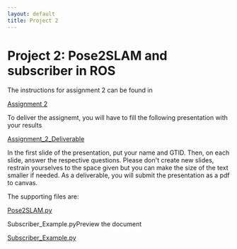 ```yaml
---
layout: default
title: Project 2
---
```


# Project 2: Pose2SLAM and subscriber in ROS

The instructions for assignment 2 can be found in

<a href="./Assignment_2.pdf" download="Assignment_2">Assignment 2</a>

To deliver the assignemt, you will have to fill the following presentation with your results

<a href="./Assignment_2_Deliverable.pptx" download="Assignment_2_Deliverable">Assignment_2_Deliverable</a>

In the first slide of the presentation, put your name and GTID. Then, on each slide, answer
the respective questions. Please don't create new slides, restrain yourselves to
the space given but you can make the size of the text smaller if needed. As a
deliverable, you will submit the presentation as a pdf to canvas.

The supporting files are:

<a href="./Pose2SLAM.py" download="Pose2SLAM">Pose2SLAM.py</a>

Subscriber_Example.pyPreview the document

<a href="./Subscriber_Example.py" download="Subscriber_Example">Subscriber_Example.py</a>
